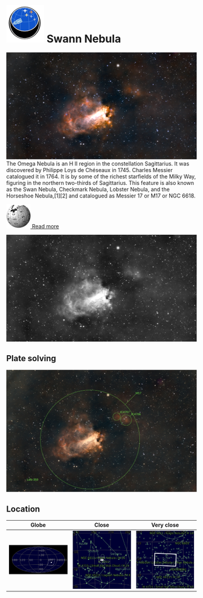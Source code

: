 # ![](../Imaging//Common/pyl-tiny.png) Swann Nebula
![IMG](../Imaging//Original/Swann_Nebula.jpg)
The Omega Nebula is an H II region in the constellation Sagittarius. It was discovered by Philippe Loys de Chéseaux in 1745. Charles Messier catalogued it in 1764. It is by some of the richest starfields of the Milky Way, figuring in the northern two-thirds of Sagittarius. This feature is also known as the Swan Nebula, Checkmark Nebula, Lobster Nebula, and the Horseshoe Nebula,[1][2] and catalogued as Messier 17 or M17 or NGC 6618.

[![](../Imaging/Common/Wikipedia.png) Read more](https://en.wikipedia.org/wiki/Omega_Nebula)

![IMG](../Imaging//Grayscale/Swann_Nebula.jpg)


## Plate solving
![IMG](../Imaging//Annotated/Swann_Nebula_Annotated.jpg)

## Location 

| Globe | Close | Very close |
| ----- | ----- | ----- |
|![IMG](../Imaging//Annotated/Swann_Nebula_Globe.jpg) |![IMG](../Imaging//Annotated/Swann_Nebula_Close.jpg) |![IMG](../Imaging//Annotated/Swann_Nebula_Closer.jpg) |